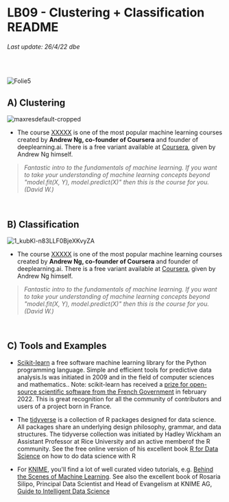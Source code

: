 # LB09 - Clustering + Classification README
###### Last update: 26/4/22 dbe
</br>

![Folie5](https://user-images.githubusercontent.com/52699611/165264373-73db282f-a90b-4df1-889f-1d3cdb74d243.PNG)


## A) Clustering

![maxresdefault-cropped](https://user-images.githubusercontent.com/52699611/165266318-1d9d67ba-c4d9-4efd-b1e0-384be333a2f6.jpg)

* The course [XXXXX](https://cs229.stanford.edu/) is one of the most popular machine learning courses created by **Andrew Ng, co-founder of Coursera** and founder of deeplearning.ai. There is a free variant available at [Coursera](https://de.coursera.org/learn/machine-learning), given by Andrew Ng himself.
> *Fantastic intro to the fundamentals of machine learning. If you want to take your understanding of machine learning concepts beyond "model.fit(X, Y), model.predict(X)" then this is the course for you. (David W.)*


</br>


## B) Classification

![1_kubKl-n83LLF0BjeXKvyZA](https://user-images.githubusercontent.com/52699611/165265010-d884312c-9f41-4958-ac92-ce13cd21b1f4.png)

* The course [XXXXX](https://cs229.stanford.edu/) is one of the most popular machine learning courses created by **Andrew Ng, co-founder of Coursera** and founder of deeplearning.ai. There is a free variant available at [Coursera](https://de.coursera.org/learn/machine-learning), given by Andrew Ng himself.
> *Fantastic intro to the fundamentals of machine learning. If you want to take your understanding of machine learning concepts beyond "model.fit(X, Y), model.predict(X)" then this is the course for you. (David W.)*



</br>



## C) Tools and Examples

* [Scikit-learn](https://scikit-learn.org/stable/index.html) a free software machine learning library for the Python programming language.  Simple and efficient tools for predictive data analysis.Is was initiated in 2009 and in the field of computer sciences and mathematics.. Note: scikit-learn has received a [prize for open-source scientific software from the French Government](https://www.ouvrirlascience.fr/remise-des-prix-science-ouverte-du-logiciel-libre-de-la-recherche/) in february 2022. This is great recognition for all the community of contributors and users of a project born in France.  

* The [tidyverse](https://tidyverse.org/) is a collection of R packages designed for data science. All packages share an underlying design philosophy, grammar, and data structures. The tidyverse collection was initiated by Hadley Wickham an Assistant Professor at Rice University and an active memberof the R community. See the free online version of his excellent book [R for Data Science](https://r4ds.had.co.nz/index.html) on how to do data science with R

* For [KNIME](https://www.knime.com/), you'll find a lot of well curated video tutorials, e.g. [Behind the Scenes of Machine Learning](https://youtu.be/XtOmoIibsGk). See also the excellent book of Rosaria Silipo, Principal Data Scientist and Head of Evangelism at KNIME AG, [Guide to Intelligent Data Science](https://link.springer.com/book/10.1007/978-3-030-45574-3)

